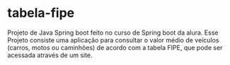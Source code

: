 # tabela-fipe
Projeto de Java Spring boot feito no curso de Spring boot da alura.  Esse Projeto consiste uma aplicação para consultar o valor médio de veículos (carros, motos ou caminhões) de acordo com a tabela FIPE, que pode ser acessada através de um site.
